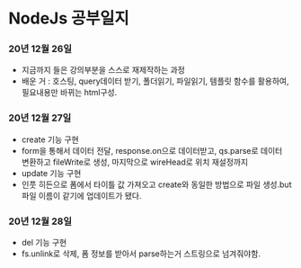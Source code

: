 # NodeJs 공부일지

### 20년 12월 26일

- 지금까지 들은 강의부분을 스스로 재제작하는 과정
- 배운 거 : 호스팅, query데이터 받기, 폴더읽기, 파일읽기, 템플릿 함수를 활용하여, 필요내용만 바뀌는 html구성.

### 20년 12월 27일

- create 기능 구현
- form을 통해서 데이터 전달, response.on으로 데이터받고, qs.parse로 데이터 변환하고 fileWrite로 생성, 마지막으로 wireHead로 위치 재설정까지
- update 기능 구현
- 인풋 히든으로 폼에서 타이틀 값 가져오고 create와 동일한 방법으로 파일 생성.but 파일 이름이 같기에 업데이트가 됐다.

### 20년 12월 28일

- del 기능 구현
- fs.unlink로 삭제, 폼 정보를 받아서 parse하는거 스트링으로 넘겨줘야함.
